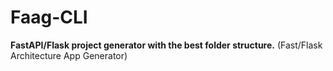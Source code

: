 # Faag-CLI

**FastAPI/Flask project generator with the best folder structure.** (Fast/Flask Architecture App Generator)
